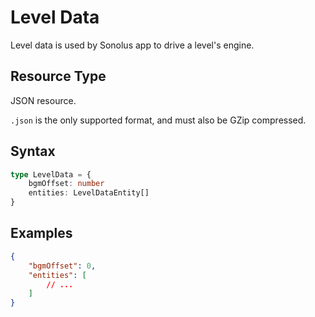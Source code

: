 # Level Data

Level data is used by Sonolus app to drive a level's engine.

## Resource Type

JSON resource.

`.json` is the only supported format, and must also be GZip compressed.

## Syntax

```ts
type LevelData = {
    bgmOffset: number
    entities: LevelDataEntity[]
}
```

## Examples

```json
{
    "bgmOffset": 0,
    "entities": [
        // ...
    ]
}
```
